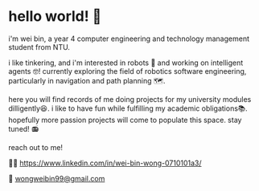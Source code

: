 # hello world! :partying_face:

i'm wei bin, a year 4 computer engineering and technology management student from NTU. 

i like tinkering, and i'm interested in robots :robot: and working on intelligent agents :nerd_face:! currently exploring the field of robotics software engineering, particularly in navigation and path planning :world_map:.

here you will find records of me doing projects for my university modules dilligently:laughing:. i like to have fun while fulfilling my academic obligations:books:. 
hopefully more passion projects will come to populate this space. stay tuned! :radio:



reach out to me!

:office_worker: https://www.linkedin.com/in/wei-bin-wong-0710101a3/

:email: wongweibin99@gmail.com
